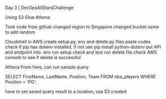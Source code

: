 Day 3 | DevOpsAllStarsChallenge

Using
S3
Glue
Athena

Took code from github
changed region to Singapore
changed bucket name to add random

Cloudshell in AWS
create setup.py, env and delete.py files
paste codes
check if pip has dotenv installed, if not use pip install python-dotenv
put API and endpoint into .env
run setup
check and test
run delete file
check AWS console to see if delete is successful

Athena
From here, can run sample query

SELECT FirstName, LastName, Position, Team
FROM nba_players
WHERE Position = 'PG';

have to set saved query result to a location, use S3 created